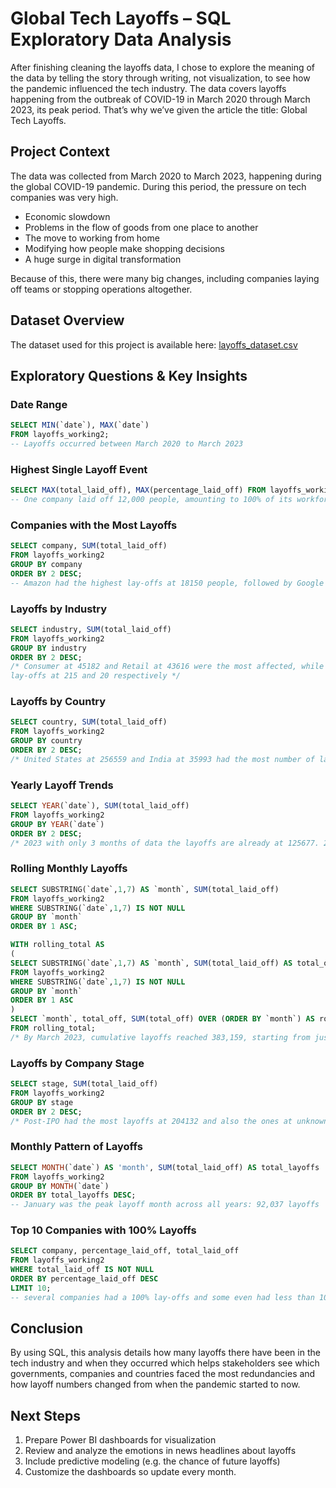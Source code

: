 # Global Tech Layoffs – SQL Exploratory Data Analysis

After finishing cleaning the layoffs data, I chose to explore the meaning of the data by telling the story through writing, not visualization, to see how the pandemic influenced the tech industry. The data covers layoffs happening from the outbreak of COVID-19 in March 2020 through March 2023, its peak period. That’s why we’ve given the article the title: Global Tech Layoffs.

## Project Context

The data was collected from March 2020 to March 2023, happening during the global COVID-19 pandemic. During this period, the pressure on tech companies was very high.
- Economic slowdown
- Problems in the flow of goods from one place to another
- The move to working from home
- Modifying how people make shopping decisions
- A huge surge in digital transformation

Because of this, there were many big changes, including companies laying off teams or stopping operations altogether.

## Dataset Overview

The dataset used for this project is available here: [ layoffs_dataset.csv](data-cleaning-layoffs/layoffs_dataset.csv)


## Exploratory Questions & Key Insights

### Date Range
```sql
SELECT MIN(`date`), MAX(`date`)
FROM layoffs_working2;
-- Layoffs occurred between March 2020 to March 2023

```
### Highest Single Layoff Event
```sql
SELECT MAX(total_laid_off), MAX(percentage_laid_off) FROM layoffs_working2;
-- One company laid off 12,000 people, amounting to 100% of its workforce

```

###  Companies with the Most Layoffs
```sql
SELECT company, SUM(total_laid_off)
FROM layoffs_working2
GROUP BY company
ORDER BY 2 DESC;
-- Amazon had the highest lay-offs at 18150 people, followed by Google at 12000

```

### Layoffs by Industry
```sql
SELECT industry, SUM(total_laid_off)
FROM layoffs_working2
GROUP BY industry
ORDER BY 2 DESC;
/* Consumer at 45182 and Retail at 43616 were the most affected, while Fin-Tech and manufacturing had the least 
lay-offs at 215 and 20 respectively */

```

### Layoffs by Country
```sql
SELECT country, SUM(total_laid_off)
FROM layoffs_working2
GROUP BY country
ORDER BY 2 DESC;
/* United States at 256559 and India at 35993 had the most number of layoffs */

```

### Yearly Layoff Trends
```sql
SELECT YEAR(`date`), SUM(total_laid_off)
FROM layoffs_working2
GROUP BY YEAR(`date`)
ORDER BY 2 DESC;
/* 2023 with only 3 months of data the layoffs are already at 125677. 2022 had 160661 layoffs, 2021 at 15823 and 2020 had 80998 */

```

### Rolling Monthly Layoffs
```sql
SELECT SUBSTRING(`date`,1,7) AS `month`, SUM(total_laid_off)
FROM layoffs_working2
WHERE SUBSTRING(`date`,1,7) IS NOT NULL
GROUP BY `month`
ORDER BY 1 ASC;

WITH rolling_total AS
(
SELECT SUBSTRING(`date`,1,7) AS `month`, SUM(total_laid_off) AS total_off
FROM layoffs_working2
WHERE SUBSTRING(`date`,1,7) IS NOT NULL
GROUP BY `month`
ORDER BY 1 ASC
)
SELECT `month`, total_off, SUM(total_off) OVER (ORDER BY `month`) AS rolling_total
FROM rolling_total;
/* By March 2023, cumulative layoffs reached 383,159, starting from just 9,628 in March 2020 */

```
### Layoffs by Company Stage
```sql
SELECT stage, SUM(total_laid_off)
FROM layoffs_working2
GROUP BY stage
ORDER BY 2 DESC;
/* Post-IPO had the most layoffs at 204132 and also the ones at unknown stage had a significant number of layoffs at 40716 */

```
### Monthly Pattern of Layoffs
```sql
SELECT MONTH(`date`) AS 'month', SUM(total_laid_off) AS total_layoffs
FROM layoffs_working2
GROUP BY MONTH(`date`)
ORDER BY total_layoffs DESC;
-- January was the peak layoff month across all years: 92,037 layoffs

```
### Top 10 Companies with 100% Layoffs
```sql
SELECT company, percentage_laid_off, total_laid_off
FROM layoffs_working2
WHERE total_laid_off IS NOT NULL
ORDER BY percentage_laid_off DESC
LIMIT 10;
-- several companies had a 100% lay-offs and some even had less than 10 employees

```

## Conclusion
By using SQL, this analysis details how many layoffs there have been in the tech industry and when they occurred which helps stakeholders see which governments, companies and countries faced the most redundancies and how layoff numbers changed from when the pandemic started to now.

## Next Steps
1. Prepare Power BI dashboards for visualization
2. Review and analyze the emotions in news headlines about layoffs
3. Include predictive modeling (e.g. the chance of future layoffs)
4. Customize the dashboards so update every month.

